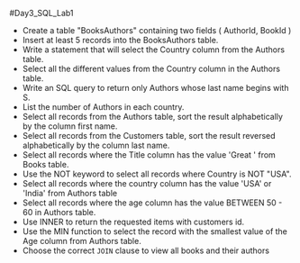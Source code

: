 
#Day3_SQL_Lab1

- Create a table "BooksAuthors" containing two fields ( AuthorId, BookId )
- Insert at least 5 records into the BooksAuthors table.
- Write a statement that will select the Country column from the Authors table.
- Select all the different values from the Country column in the Authors table.
- Write an SQL query to return only Authors whose last name begins with S.
- List the number of Authors in each country.
- Select all records from the Authors table, sort the result alphabetically by the column first name.
- Select all records from the Customers table, sort the result reversed alphabetically by the column last name.
- Select all records where the Title column has the value 'Great ' from Books table.
- Use the NOT keyword to select all records where Country is NOT "USA".
- Select all records where the country column has the value 'USA' or 'India' from Authors table
- Select all records where the age column has the value BETWEEN 50 - 60 in Authors table.
- Use INNER to return the requested items with customers id.
- Use the MIN function to select the record with the smallest value of the Age column from Authors table.
- Choose the correct `JOIN` clause to view all books and their authors
